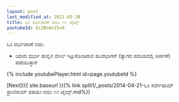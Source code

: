 ```yaml
---
layout: post
last_modified_at: 2021-03-30
title: ಓಂ ದರ್ಭಚರಿಣೆ ನಮಃ ೧೧ ಟೈಮ್ಸ್
youtubeId: Oi2BnAn15v0
---
```

 
 
 ಓಂ ದರ್ಭಚರಿಣೆ ನಮಃ  
 
 -  ಯಾರು ಧರ್ಭಾ ಹುಲ್ಲಿನ ಮೇಲೆ ಇಟ್ಟುಕೊಂಡಿರುವ ಹವಿರಭಾಗಸ್ (ತ್ಯಾಗದ ಸಮಯದಲ್ಲಿ ಅರ್ಪಣೆ) ಪಡೆಯುತ್ತಾರೆ 
 
  
 
  
 
 
 
 
 
 


{% include youtubePlayer.html id=page.youtubeId %}
 
[Next]({{ site.baseurl }}{% link  split1/_posts/2014-04-21-ಓಂ ಸರ್ವೇಷಾಮ್ ಪ್ರಾಣಿನಾಮ್ ಪತಯೇ ನಮಃ ೧೧ ಟೈಮ್ಸ್.md%})
 
